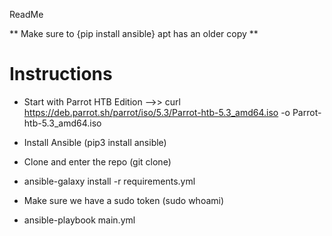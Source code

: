ReadMe


** Make sure to {pip install ansible} apt has an older copy **

# Instructions
  
* Start with Parrot HTB Edition -->> curl https://deb.parrot.sh/parrot/iso/5.3/Parrot-htb-5.3_amd64.iso -o Parrot-htb-5.3_amd64.iso

* Install Ansible (pip3 install ansible)

* Clone and enter the repo (git clone)

* ansible-galaxy install -r requirements.yml

* Make sure we have a sudo token (sudo whoami)

* ansible-playbook main.yml

